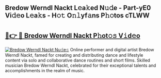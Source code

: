 ## Bredow Werndl Nackt L𝚎a𝚔ed N𝚞𝚍e - Part-yE0 Vi𝚍𝚎o L𝚎a𝚔s - H𝚘𝚝 O𝚗𝚕yf𝚊ns P𝚑𝚘tos cTLWW

# <h2><a href="http://kfcwke.oniu.top/?m=Bredow+Werndl+Nackt">🔗👉 🔴 Bredow Werndl Nackt P𝚑ot𝚘𝚜 V𝚒d𝚎o</a></h2>

[![Bredow Werndl Nackt Nu𝚍e𝚜](https://i.imgur.com/0qMVB7G.gif)](http://kfcwke.oniu.top/?m=Bredow+Werndl+Nackt)
Online performer and digital artist Bredow Werndl Nackt, famed for creating and distributing dance and lifestyle content via solo and collaborative dance routines and short films. Skilled musician Bredow Werndl Nackt, celebrated for their exceptional talents and accomplishments in the realm of music.  
